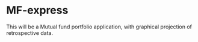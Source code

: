 # MF-express
This will be a Mutual fund portfolio application, with graphical projection of retrospective data.
